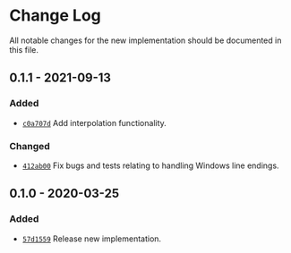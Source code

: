 # Change Log

All notable changes for the new implementation should be documented in this file.

## 0.1.1 - 2021-09-13

### Added
* [`c0a707d`](https://github.com/vsajip/dotnet-cfg-lib/commit/c0a707d)
  Add interpolation functionality.

### Changed
* [`412ab00`](https://github.com/vsajip/dotnet-cfg-lib/commit/412ab00)
  Fix bugs and tests relating to handling Windows line endings.

## 0.1.0 - 2020-03-25
### Added
- [`57d1559`](https://github.com/vsajip/dotnet-cfg-lib/commit/57d1559)
  Release new implementation.
